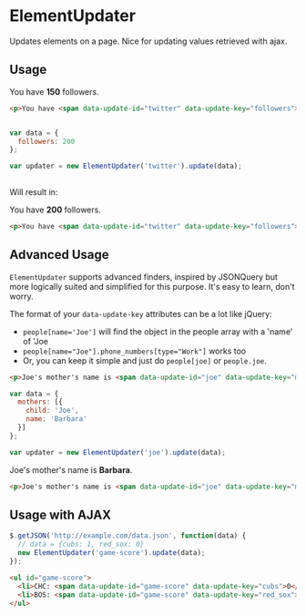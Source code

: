 ElementUpdater
==============

Updates elements on a page. Nice for updating values retrieved with ajax.

## Usage

You have **150** followers.

```html
<p>You have <span data-update-id="twitter" data-update-key="followers">150</span> followers.</p>
```

```javascript

var data = {
  followers: 200
};

var updater = new ElementUpdater('twitter').update(data);
  
```

Will result in:

You have **200** followers.

```html
<p>You have <span data-update-id="twitter" data-update-key="followers">200</span> followers.</p>
```

## Advanced Usage

`ElementUpdater` supports advanced finders, inspired by JSONQuery but more logically suited and simplified for this purpose. It's easy to learn, don't worry.

The format of your `data-update-key` attributes can be a lot like jQuery:

- `people[name='Joe']` will find the object in the people array with a 'name' of 'Joe
- `people[name="Joe"].phone_numbers[type="Work"]` works too
- Or, you can keep it simple and just do `people[joe]` or `people.joe`.

```html
<p>Joe's mother's name is <span data-update-id="joe" data-update-key="mothers[child='Joe'].name"></span></p>
```

```javascript
var data = {
  mothers: [{
    child: 'Joe',
    name: 'Barbara'
  }]
};

var updater = new ElementUpdater('joe').update(data);
```

Joe's mother's name is **Barbara**.

```html
<p>Joe's mother's name is <span data-update-id="joe" data-update-key="mothers[child='Joe'].name">Barbara</span></p>
```

## Usage with AJAX

```javascript
$.getJSON('http://example.com/data.json', function(data) {
  // data = {cubs: 1, red_sox: 0}
  new ElementUpdater('game-score').update(data);
});
```

```html
<ul id="game-score">
  <li>CHC: <span data-update-id="game-score" data-update-key="cubs">0</li>
  <li>BOS: <span data-update-id="game-score" data-update-key="red_sox">0</li>
</ul>
```
